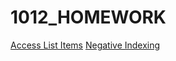 # 1012_HOMEWORK

[Access List Items](https://gist.github.com/4110E34/749952cefb94c0c4714a39933f1d4d78)
[Negative Indexing](https://gist.github.com/4110E34/b36a2846b4fe080a7b07763f3ada1375)
